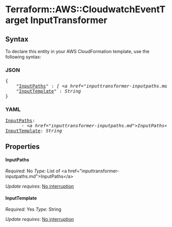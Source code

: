 # Terraform::AWS::CloudwatchEventTarget InputTransformer

## Syntax

To declare this entity in your AWS CloudFormation template, use the following syntax:

### JSON

<pre>
{
    "<a href="#inputpaths" title="InputPaths">InputPaths</a>" : <i>[ &lt;a href=&#34;inputtransformer-inputpaths.md&#34;&gt;InputPaths&lt;/a&gt;, ... ]</i>,
    "<a href="#inputtemplate" title="InputTemplate">InputTemplate</a>" : <i>String</i>
}
</pre>

### YAML

<pre>
<a href="#inputpaths" title="InputPaths">InputPaths</a>: <i>
      - &lt;a href=&#34;inputtransformer-inputpaths.md&#34;&gt;InputPaths&lt;/a&gt;</i>
<a href="#inputtemplate" title="InputTemplate">InputTemplate</a>: <i>String</i>
</pre>

## Properties

#### InputPaths

_Required_: No
_Type_: List of &lt;a href=&#34;inputtransformer-inputpaths.md&#34;&gt;InputPaths&lt;/a&gt;

_Update requires_: [No interruption](https://docs.aws.amazon.com/AWSCloudFormation/latest/UserGuide/using-cfn-updating-stacks-update-behaviors.html#update-no-interrupt)

#### InputTemplate

_Required_: Yes
_Type_: String

_Update requires_: [No interruption](https://docs.aws.amazon.com/AWSCloudFormation/latest/UserGuide/using-cfn-updating-stacks-update-behaviors.html#update-no-interrupt)


